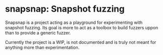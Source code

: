 # snapsnap: Snapshot fuzzing

Snapsnap is a project acting as a playground for experimenting with snapshot
fuzzing. Its goal is more to act as a toolbox to build fuzzers uppon than to
provide a generic fuzzer.

Currently the project is a WIP, is not documented and is truly not meant for
anything more than experimentation.
